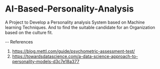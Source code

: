 # AI-Based-Personality-Analysis
A Project to Develop a Personality analysis System based on Machine learning Techniques. And to find the suitable candidate for an Organization based on the culture fit.

-- References
1. https://blog.mettl.com/guide/psychometric-assessment-test/
2. https://towardsdatascience.com/a-data-science-approach-to-personality-models-d3c7e18a377
